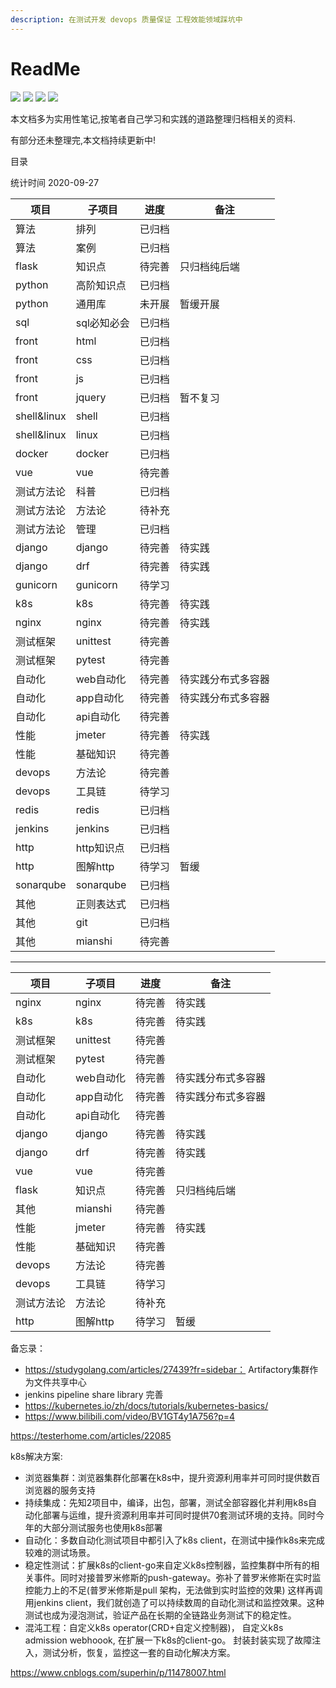 ```yaml
---
description: 在测试开发 devops 质量保证 工程效能领域踩坑中
---
```


# ReadMe

[![](https://img.shields.io/github/watchers/fungaegis/notes?label=watch&style=social)](https://github.com/fungaegis/notes/subscription) 
[![](https://img.shields.io/github/stars/fungaegis/notes?style=social)](https://github.com/fungaegis/notes) 
[![](https://img.shields.io/github/forks/fungaegis/notes?style=social)](https://github.com/fungaegis/notes/fork) 
[![](https://img.shields.io/github/followers/fungaegis?style=social)](https://github.com/fungaegis)



本文档多为实用性笔记,按笔者自己学习和实践的道路整理归档相关的资料.

有部分还未整理完,本文档持续更新中!


目录

统计时间 2020-09-27

|项目|子项目|进度|备注|
|-|-|-|-|
|算法|排列|已归档||
|算法|案例|已归档||
|flask|知识点|待完善|只归档纯后端|
|python|高阶知识点|已归档||
|python|通用库|未开展|暂缓开展|
|sql|sql必知必会|已归档||
|front|html|已归档||
|front|css|已归档||
|front|js|已归档||
|front|jquery|已归档|暂不复习|
|shell&linux|shell|已归档||
|shell&linux|linux|已归档||
|docker|docker|已归档||
|vue|vue|待完善||
|测试方法论|科普|已归档||
|测试方法论|方法论|待补充||
|测试方法论|管理|已归档||
|django|django|待完善|待实践|
|django|drf|待完善|待实践|
|gunicorn|gunicorn|待学习||
|k8s|k8s|待完善|待实践|
|nginx|nginx|待完善|待实践|
|测试框架|unittest|待完善||
|测试框架|pytest|待完善||
|自动化|web自动化|待完善|待实践分布式多容器|
|自动化|app自动化|待完善|待实践分布式多容器|
|自动化|api自动化|待完善||
|性能|jmeter|待完善|待实践|
|性能|基础知识|待完善||
|devops|方法论|待完善||
|devops|工具链|待学习||
|redis|redis|已归档||
|jenkins|jenkins|已归档||
|http|http知识点|已归档||
|http|图解http|待学习|暂缓|
|sonarqube|sonarqube|已归档|
|其他|正则表达式|已归档||
|其他|git|已归档||
|其他|mianshi|待完善||

---

|项目|子项目|进度|备注|
|-|-|-|-|
|nginx|nginx|待完善|待实践|
|k8s|k8s|待完善|待实践|
|测试框架|unittest|待完善||
|测试框架|pytest|待完善||
|自动化|web自动化|待完善|待实践分布式多容器|
|自动化|app自动化|待完善|待实践分布式多容器|
|自动化|api自动化|待完善||
|django|django|待完善|待实践|
|django|drf|待完善|待实践|
|vue|vue|待完善||
|flask|知识点|待完善|只归档纯后端|
|其他|mianshi|待完善||
|性能|jmeter|待完善|待实践|
|性能|基础知识|待完善||
|devops|方法论|待完善||
|devops|工具链|待学习||
|测试方法论|方法论|待补充||
|http|图解http|待学习|暂缓|


备忘录：
- https://studygolang.com/articles/27439?fr=sidebar： Artifactory集群作为文件共享中心
- jenkins pipeline share library 完善
- https://kubernetes.io/zh/docs/tutorials/kubernetes-basics/
- https://www.bilibili.com/video/BV1GT4y1A756?p=4


https://testerhome.com/articles/22085

k8s解决方案:
- 浏览器集群：浏览器集群化部署在k8s中，提升资源利用率并可同时提供数百浏览器的服务支持
- 持续集成：先知2项目中，编译，出包，部署，测试全部容器化并利用k8s自动化部署与运维，提升资源利用率并可同时提供70套测试环境的支持。同时今年的大部分测试服务也使用k8s部署
- 自动化：多数自动化测试项目中都引入了k8s client，在测试中操作k8s来完成较难的测试场景。
- 稳定性测试：扩展k8s的client-go来自定义k8s控制器，监控集群中所有的相关事件。同时对接普罗米修斯的push-gateway。弥补了普罗米修斯在实时监控能力上的不足(普罗米修斯是pull 架构，无法做到实时监控的效果) 这样再调用jenkins client，我们就创造了可以持续数周的自动化测试和监控效果。这种测试也成为浸泡测试，验证产品在长期的全链路业务测试下的稳定性。
- 混沌工程：自定义k8s operator(CRD+自定义控制器)， 自定义k8s admission webhoook, 在扩展一下k8s的client-go。 封装封装实现了故障注入，测试分析，恢复，监控这一套的自动化解决方案。


https://www.cnblogs.com/superhin/p/11478007.html